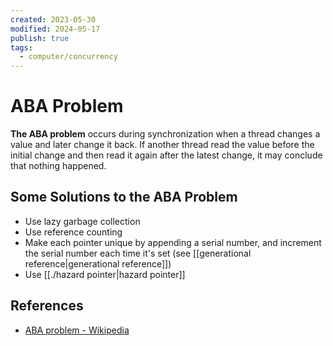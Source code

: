 ```yaml
---
created: 2023-05-30
modified: 2024-05-17
publish: true
tags:
  - computer/concurrency
---
```


# ABA Problem

**The ABA problem** occurs during synchronization when a thread changes a value and later change it back. If another thread read the value before the initial change and then read it again after the latest change, it may conclude that nothing happened.

## Some Solutions to the ABA Problem
-  Use lazy garbage collection
- Use reference counting
- Make each pointer unique by appending a serial number, and increment the serial number each time it's set (see [[generational reference|generational reference]])
- Use [[./hazard pointer|hazard pointer]]

## References
- [ABA problem - Wikipedia](https://en.wikipedia.org/wiki/ABA_problem)